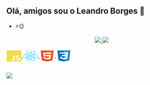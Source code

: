 ## Olá, amigos sou o Leandro Borges 👋
- ⚡😉
<div align="center">
  <a href="https://github.com/LeandroStos/LeandroStos">
  <img height="180em" src="https://github-readme-stats.vercel.app/api?username=LeandroStos&show_icons=true&theme=merko&include_all_commits=true&count_public=true&&count_public=false"/>
  <img height="180em" src="https://github-readme-stats.vercel.app/api/top-langs/?username=LeandroStos&layout=compact&langs_count=7&theme=merko"/>
</div>
<div style="display: inline_block"><br>
  <img align="center" alt="Rafa-Js" height="30" width="40" src="https://raw.githubusercontent.com/devicons/devicon/master/icons/javascript/javascript-plain.svg">
  <img align="center" alt="Rafa-React" height="30" width="40" src="https://raw.githubusercontent.com/devicons/devicon/master/icons/react/react-original.svg">
  <img align="center" alt="Rafa-HTML" height="30" width="40" src="https://raw.githubusercontent.com/devicons/devicon/master/icons/html5/html5-original.svg">
  <img align="center" alt="Rafa-CSS" height="30" width="40" src="https://raw.githubusercontent.com/devicons/devicon/master/icons/css3/css3-original.svg">
  

</div>

##
 <div> 

  <a href="https://www.linkedin.com/in/leandro-borges-dos-santos-b1ab27a7/" target="_blank"><img src="https://img.shields.io/badge/-LinkedIn-%230077B5?style=for-the-badge&logo=linkedin&logoColor=white" target="_blank"></a> 
   
 
   
</div>
